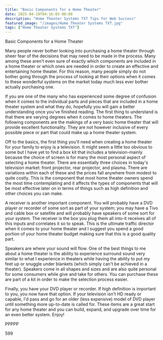 ```yaml
---
title: "Basic Components for a Home Theater"
date: 2025-04-19T04:16:03-08:00
description: "Home Theater Systems TXT Tips for Web Success"
featured_image: "/images/Home Theater Systems TXT.jpg"
tags: ["Home Theater Systems TXT"]
---
```


Basic Components for a Home Theater

Many people never bother looking into purchasing a home theater through sheer fear of the decisions that may need to be made in the process. Many among these aren't even sure of exactly which components are included in a home theater or which ones are needed in order to create an effective and entertaining home theater. For this reason, many people simply do not bother going through the process of looking at their options when it comes to these wonderful systems on the market today much less ever bother actually purchasing one.

If you are one of the many who has experienced some degree of confusion when it comes to the individual parts and pieces that are included in a home theater system and what they do, hopefully you will gain a better understanding once you've finished reading. The first thing to understand is that there are varying degrees when it comes to home theaters. The following components are the makings of a very basic home theater that will provide excellent functionality. They are not however inclusive of every possible piece or part that could make up a home theater system.

Off to the basics, the first thing you'll need when creating a home theater for your family to enjoy is a television. It might seem a little too obvious to some but I have yet to find a box kit that includes a television-mainly because the choice of screen is for many the most personal aspect of selecting a home theater. There are essentially three choices in today's television market: front projector, rear projector, and plasma. There are variations within each of these and the prices fall anywhere from modest to quite costly. This is the component that most home theater owners spend the most time contemplating and it affects the types of components that will be most effective later on in terms of things such as high definition and other choices you can make.

A receiver is another important component. You will probably have a DVD player or recorder of some sort as part of your system; you may have a Tivo and cable box or satellite and will probably have speakers of some sort for your system. The receiver is the box you plug them all into-it receives all of this inputs and correlates it so to speak. This is the ultimate traffic director when it comes to your home theater and I suggest you spend a good portion of your home theater budget making sure that this is a good quality part.

Speakers are where your sound will flow. One of the best things to me about a home theater is the ability to experience surround sound very similar to what I experience in theaters while having the ability to put my feet up or snuggle under blankets (which simply can't be achieved in a theater). Speakers come in all shapes and sizes and are also quite personal for some consumers while give and take for others. You can purchase these are part of a kit in order to make the selection process easier.

Finally, you have your DVD player or recorder. If high definition is important to you, you now have that option. If your television isn't HD ready or capable, I'd pass and go for an older (less expensive) model of DVD player until something more up-to-date is called for. These items are a great start for any home theater and you can build, expand, and upgrade over time for an even better system. Enjoy!

PPPPP

599

